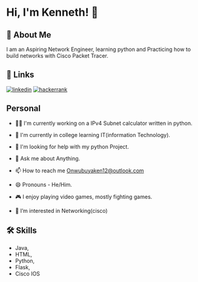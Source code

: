 # Hi, I'm Kenneth! 👋


## 🚀 About Me
I am an Aspiring Network Engineer, learning python and Practicing how to build networks with Cisco Packet Tracer.


## 🔗 Links

[![linkedin](https://img.shields.io/badge/linkedin-0A66C2?style=for-the-badge&logo=linkedin&logoColor=white)](https://www.linkedin.com/in/kenneth-onwubuya/)
[![hackerrank](https://img.shields.io/badge/-Hackerrank-2EC866?style=for-the-badge&logo=HackerRank&logoColor=white)](https://www.hackerrank.com/onwubuyaken12)



## Personal
- 👩‍💻 I'm currently working on a IPv4 Subnet calculator written in python.

- 🧠 I'm currently in college learning IT(information Technology).

- 🤔 I'm looking for help with my python Project.

- 💬 Ask me about Anything.

- 📫 How to reach me Onwubuyaken12@outlook.com 

- 😄 Pronouns - He/Him.

- 🎮 I enjoy playing video games, mostly fighting games.

- 👀 I’m interested in Networking(cisco)



## 🛠 Skills
- Java, 
- HTML, 
- Python, 
- Flask,
- Cisco IOS


<!---
RobotNinja15/RobotNinja15 is a ✨ special ✨ repository because its `README.md` (this file) appears on your GitHub profile.
You can click the Preview link to take a look at your changes.
--->
